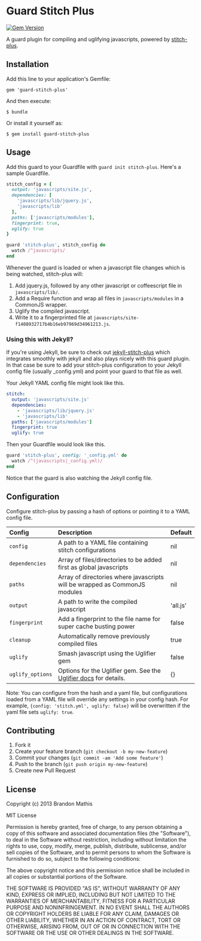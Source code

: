# Guard Stitch Plus

[![Gem Version](https://badge.fury.io/rb/guard-stitch-plus.png)](http://badge.fury.io/rb/guard-stitch-plus)

A guard plugin for compiling and uglifying javascripts, powered by [stitch-plus](https://github.com/imathis/stitch-plus).

## Installation

Add this line to your application's Gemfile:

    gem 'guard-stitch-plus'

And then execute:

    $ bundle

Or install it yourself as:

    $ gem install guard-stitch-plus

## Usage

Add this guard to your Guardfile with `guard init stitch-plus`. Here's a sample Guardfile.

```ruby
stitch_config = {
  output: 'javascripts/site.js',
  dependencies: [
    'javascripts/lib/jquery.js',
    'javascripts/lib'
  ],
  paths: ['javascripts/modules'],
  fingerprint: true,
  uglify: true
}

guard 'stitch-plus', stitch_config do
  watch /^javascripts/
end
```

Whenever the guard is loaded or when a javascript file changes which is being watched, stitch-plus will:

1. Add jquery.js, followed by any other javascript or coffeescript file in `javascripts/lib/`.
2. Add a Require function and wrap all files in `javascripts/modules` in a CommonJS wrapper.
3. Uglify the compiled javascript.
4. Write it to a fingerprinted file at `javascripts/site-f1408932717b4b16eb97969d34961213.js`.

### Using this with Jekyll?

If you're using Jekyll, be sure to check out [jekyll-stitch-plus](https://github.com/octopress/jekyll-stitch-plus) which integrates smoothly with jekyll and also plays
nicely with this guard plugin. In that case be sure to add your stitch-plus configuration to your Jekyll config file (usually _config.yml) and point your guard to that
file as well.

Your Jekyll YAML config file might look like this.

```yaml
stitch:
  output: 'javascripts/site.js'
  dependencies: 
    - 'javascripts/lib/jquery.js'
    - 'javascripts/lib'
  paths: ['javascripts/modules']
  fingerprint: true
  uglify: true
```

Then your Guardfile would look like this.

```ruby
guard 'stitch-plus', config: '_config.yml' do
  watch /^(javascripts|_config.yml)/
end
```

Notice that the guard is also watching the Jekyll config file.

## Configuration

Configure stitch-plus by passing a hash of options or pointing it to a YAML config file. 

| Config           | Description                                                                | Default     |
|:-----------------|:---------------------------------------------------------------------------|:------------|
| `config`         | A path to a YAML file containing stitch configurations                     | nil         |
| `dependencies`   | Array of files/directories to be added first as global javascripts         | nil         |
| `paths`          | Array of directories where javascripts will be wrapped as CommonJS modules | nil         |
| `output`         | A path to write the compiled javascript                                    | 'all.js'    |
| `fingerprint`    | Add a fingerprint to the file name for super cache busting power           | false       |
| `cleanup`        | Automatically remove previously compiled files                             | true        |
| `uglify`         | Smash javascript using the Uglifier gem                                    | false       |
| `uglify_options` | Options for the Uglifier gem. See the [Uglifier docs](https://github.com/lautis/uglifier#usage) for details. | {}       |

Note: You can configure from the hash and a yaml file, but configurations loaded from a YAML file will override any settings in your config hash. For example, `{config: 'stitch.yml', uglify: false}` will be overwritten if the yaml file sets `uglify: true`.


## Contributing

1. Fork it
2. Create your feature branch (`git checkout -b my-new-feature`)
3. Commit your changes (`git commit -am 'Add some feature'`)
4. Push to the branch (`git push origin my-new-feature`)
5. Create new Pull Request

## License

Copyright (c) 2013 Brandon Mathis

MIT License

Permission is hereby granted, free of charge, to any person obtaining
a copy of this software and associated documentation files (the
"Software"), to deal in the Software without restriction, including
without limitation the rights to use, copy, modify, merge, publish,
distribute, sublicense, and/or sell copies of the Software, and to
permit persons to whom the Software is furnished to do so, subject to
the following conditions:

The above copyright notice and this permission notice shall be
included in all copies or substantial portions of the Software.

THE SOFTWARE IS PROVIDED "AS IS", WITHOUT WARRANTY OF ANY KIND,
EXPRESS OR IMPLIED, INCLUDING BUT NOT LIMITED TO THE WARRANTIES OF
MERCHANTABILITY, FITNESS FOR A PARTICULAR PURPOSE AND
NONINFRINGEMENT. IN NO EVENT SHALL THE AUTHORS OR COPYRIGHT HOLDERS BE
LIABLE FOR ANY CLAIM, DAMAGES OR OTHER LIABILITY, WHETHER IN AN ACTION
OF CONTRACT, TORT OR OTHERWISE, ARISING FROM, OUT OF OR IN CONNECTION
WITH THE SOFTWARE OR THE USE OR OTHER DEALINGS IN THE SOFTWARE.

